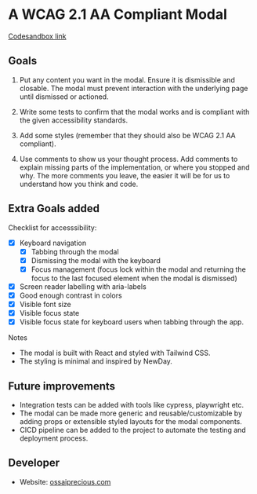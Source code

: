 # A WCAG 2.1 AA Compliant Modal
[Codesandbox link](https://codesandbox.io/p/github/PeCrio/accessible-react-tailwind-modal/main?import=true&layout=%257B%2522sidebarPanel%2522%253A%2522EXPLORER%2522%252C%2522rootPanelGroup%2522%253A%257B%2522direction%2522%253A%2522horizontal%2522%252C%2522contentType%2522%253A%2522UNKNOWN%2522%252C%2522type%2522%253A%2522PANEL_GROUP%2522%252C%2522id%2522%253A%2522ROOT_LAYOUT%2522%252C%2522panels%2522%253A%255B%257B%2522type%2522%253A%2522PANEL_GROUP%2522%252C%2522contentType%2522%253A%2522UNKNOWN%2522%252C%2522direction%2522%253A%2522vertical%2522%252C%2522id%2522%253A%2522cltd0uali00063b6hya3kt2fa%2522%252C%2522sizes%2522%253A%255B70%252C30%255D%252C%2522panels%2522%253A%255B%257B%2522type%2522%253A%2522PANEL_GROUP%2522%252C%2522contentType%2522%253A%2522EDITOR%2522%252C%2522direction%2522%253A%2522horizontal%2522%252C%2522id%2522%253A%2522EDITOR%2522%252C%2522panels%2522%253A%255B%257B%2522type%2522%253A%2522PANEL%2522%252C%2522contentType%2522%253A%2522EDITOR%2522%252C%2522id%2522%253A%2522cltd0ualh00023b6h57l6lh1u%2522%257D%255D%257D%252C%257B%2522type%2522%253A%2522PANEL_GROUP%2522%252C%2522contentType%2522%253A%2522SHELLS%2522%252C%2522direction%2522%253A%2522horizontal%2522%252C%2522id%2522%253A%2522SHELLS%2522%252C%2522panels%2522%253A%255B%257B%2522type%2522%253A%2522PANEL%2522%252C%2522contentType%2522%253A%2522SHELLS%2522%252C%2522id%2522%253A%2522cltd0uali00043b6h0gkappsm%2522%257D%255D%252C%2522sizes%2522%253A%255B100%255D%257D%255D%257D%252C%257B%2522type%2522%253A%2522PANEL_GROUP%2522%252C%2522contentType%2522%253A%2522DEVTOOLS%2522%252C%2522direction%2522%253A%2522vertical%2522%252C%2522id%2522%253A%2522DEVTOOLS%2522%252C%2522panels%2522%253A%255B%257B%2522type%2522%253A%2522PANEL%2522%252C%2522contentType%2522%253A%2522DEVTOOLS%2522%252C%2522id%2522%253A%2522cltd0uali00053b6h10go66ry%2522%257D%255D%252C%2522sizes%2522%253A%255B100%255D%257D%255D%252C%2522sizes%2522%253A%255B50%252C50%255D%257D%252C%2522tabbedPanels%2522%253A%257B%2522cltd0ualh00023b6h57l6lh1u%2522%253A%257B%2522tabs%2522%253A%255B%257B%2522id%2522%253A%2522cltd0ualh00013b6hxlexso40%2522%252C%2522mode%2522%253A%2522permanent%2522%252C%2522type%2522%253A%2522FILE%2522%252C%2522filepath%2522%253A%2522%252FREADME.md%2522%257D%255D%252C%2522id%2522%253A%2522cltd0ualh00023b6h57l6lh1u%2522%252C%2522activeTabId%2522%253A%2522cltd0ualh00013b6hxlexso40%2522%257D%252C%2522cltd0uali00053b6h10go66ry%2522%253A%257B%2522id%2522%253A%2522cltd0uali00053b6h10go66ry%2522%252C%2522activeTabId%2522%253A%2522cltd0y8je00ic3b6h3i57bngc%2522%252C%2522tabs%2522%253A%255B%257B%2522type%2522%253A%2522TASK_PORT%2522%252C%2522taskId%2522%253A%2522start%2522%252C%2522port%2522%253A3000%252C%2522id%2522%253A%2522cltd0y8je00ic3b6h3i57bngc%2522%252C%2522mode%2522%253A%2522permanent%2522%252C%2522path%2522%253A%2522%252F%2522%257D%255D%257D%252C%2522cltd0uali00043b6h0gkappsm%2522%253A%257B%2522id%2522%253A%2522cltd0uali00043b6h0gkappsm%2522%252C%2522activeTabId%2522%253A%2522cltd0y2qy00gq3b6hkb5rmspw%2522%252C%2522tabs%2522%253A%255B%257B%2522id%2522%253A%2522cltd0uali00033b6hz9gjif2n%2522%252C%2522mode%2522%253A%2522permanent%2522%252C%2522type%2522%253A%2522TERMINAL%2522%252C%2522shellId%2522%253A%2522cltd0ub9m0011ddkm7xjx99a4%2522%257D%252C%257B%2522type%2522%253A%2522TASK_LOG%2522%252C%2522taskId%2522%253A%2522CSB_RUN_OUTSIDE_CONTAINER%253D1%2520devcontainer%2520templates%2520apply%2520--template-id%2520%255C%2522ghcr.io%252Fdevcontainers%252Ftemplates%252Ftypescript-node%255C%2522%2520--template-args%2520%27%257B%257D%27%2520--features%2520%27%255B%255D%27%2522%252C%2522id%2522%253A%2522cltd0w1mm005i3b6hrtkn1ktr%2522%252C%2522mode%2522%253A%2522permanent%2522%257D%252C%257B%2522type%2522%253A%2522TASK_LOG%2522%252C%2522taskId%2522%253A%2522start%2522%252C%2522id%2522%253A%2522cltd0y2qy00gq3b6hkb5rmspw%2522%252C%2522mode%2522%253A%2522permanent%2522%257D%255D%257D%257D%252C%2522showDevtools%2522%253Atrue%252C%2522showShells%2522%253Atrue%252C%2522showSidebar%2522%253Atrue%252C%2522sidebarPanelSize%2522%253A15%257D)

## Goals

1. Put any content you want in the modal. Ensure it is
   dismissible and closable. The modal must prevent interaction
   with the underlying page until dismissed or actioned.

2. Write some tests to confirm that the modal works and is
   compliant with the given accessibility standards.

3. Add some styles (remember that they should also be WCAG 2.1
   AA compliant).

4. Use comments to show us your thought process. Add comments to explain missing parts of the
   implementation, or where you stopped and why. The more
   comments you leave, the easier it will be for us to
   understand how you think and code.

## Extra Goals added

Checklist for accesssibility:

- [x] Keyboard navigation
  - [x] Tabbing through the modal
  - [x] Dismissing the modal with the keyboard
  - [x] Focus management (focus lock within the modal and returning the focus to the last focused element when the modal is dismissed)
- [x] Screen reader labelling with aria-labels
- [x] Good enough contrast in colors
- [x] Visible font size
- [x] Visible focus state
- [x] Visible focus state for keyboard users when tabbing through the app.

Notes

- The modal is built with React and styled with Tailwind CSS.
- The styling is minimal and inspired by NewDay.

## Future improvements

- Integration tests can be added with tools like cypress, playwright etc.
- The modal can be made more generic and reusable/customizable by adding props or extensible styled layouts for the modal components.
- CICD pipeline can be added to the project to automate the testing and deployment process.

## Developer
- Website: [ossaiprecious.com](https://ossaiprecious.com)
